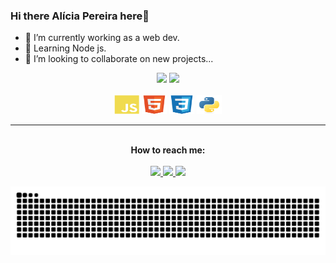 ### Hi there  Alícia Pereira here👋



- 🔭 I’m currently working as a web dev.
- 🌱 Learning Node js.
- 👯 I’m looking to collaborate on new projects...


<div align="center">
 
  <img height="145em" src="https://github-readme-stats.vercel.app/api?username=001ally&show_icons=true&theme=dark&include_all_commits=true&count_private=true"/>
  <img height="145em" src="https://github-readme-stats.vercel.app/api/top-langs/?username=001ally&layout=compact&langs_count=7&theme=dark"/>
   <br> <br>
  <img align="" alt="ally-Js" height="30" width="40" src="https://raw.githubusercontent.com/devicons/devicon/master/icons/javascript/javascript-plain.svg">
  <img align="" alt="ally-HTML" height="30" width="40" src="https://raw.githubusercontent.com/devicons/devicon/master/icons/html5/html5-original.svg">
  <img align="" alt="ally-CSS" height="30" width="40" src="https://raw.githubusercontent.com/devicons/devicon/master/icons/css3/css3-original.svg">
  <img align="" alt="ally-Python" height="30" width="40" src="https://raw.githubusercontent.com/devicons/devicon/master/icons/python/python-original.svg">
</div>
     <hr>
  <div align="center"> 
<br>
    <b>  How to reach me: </b> <br> <br>
  <a href = "mailto:allypereira1@hotmail.com" target="_blank">
    <img src="https://img.shields.io/badge/Microsoft_Outlook-0078D4?style=for-the-badge&logo=microsoft-outlook&logoColor=white" >
  </a>
  <a href="https://ao.linkedin.com/in/al%C3%ADcia-pereira-7bb694186" target="_blank">
    <img src="https://img.shields.io/badge/-LinkedIn-%230077B5?style=for-the-badge&logo=linkedin&logoColor=white" >
  </a> 
  <a href="https://instagram.com/aliciapereira_0" target="_blank">
    <img src="https://img.shields.io/badge/-Instagram-%23E4405F?style=for-the-badge&logo=instagram&logoColor=white" >
  </a>
  
 
  ![Snake animation](https://github.com/001ally/001ally/blob/output/github-contribution-grid-snake.svg)
 
</div>
